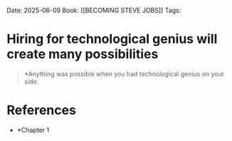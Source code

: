 Date: 2025-06-09
Book: [[BECOMING STEVE JOBS]]
Tags: 

# Hiring for technological genius will create many possibilities

>*Anything was possible when you had technological genius on your side.

# References 
- *Chapter 1 